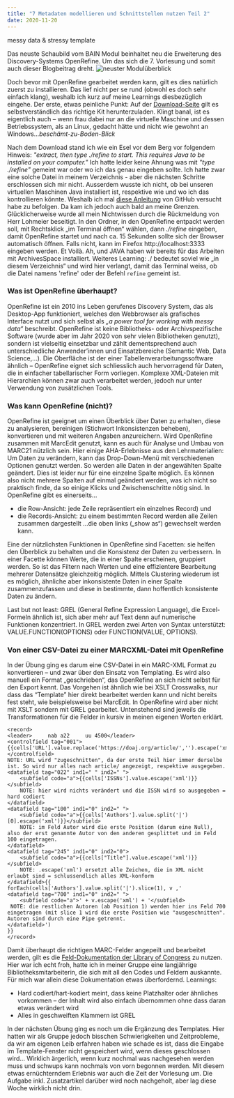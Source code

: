 ```yaml
---
title: "7 Metadaten modellieren und Schnittstellen nutzen Teil 2"
date: 2020-11-20
---
```

messy data & stressy template

Das neuste Schaubild vom BAIN Modul beinhaltet neu die Erweiterung des Discovery-Systems OpenRefine. Um das sich die 7. Vorlesung und somit auch dieser Blogbeitrag dreht.
![neuster Modulüberblick](https://pad.gwdg.de/uploads/upload_3397b1411b4205df59374eff374e81a8.png)

Doch bevor mit OpenRefine gearbeitet werden kann, gilt es dies natürlich zuerst zu installieren. Das lief nicht per se rund (obwohl es doch sehr einfach klang), weshalb ich kurz auf meine Learnings diesbezüglich eingehe. Der erste, etwas peinliche Punkt: Auf der [Download-Seite](https://openrefine.org/download.html) gilt es selbstverständlich das richtige Kit herunterzuladen. Klingt banal, ist es eigentlich auch – wenn frau dabei nur an die virtuelle Maschine und dessen Betriebssystem, als an Linux, gedacht hätte und nicht wie gewohnt an Windows…*beschämt-zu-Boden-Blick*

Nach dem Download stand ich wie ein Esel vor dem Berg vor folgendem Hinweis:
_"extract, then type ./refine to start. This requires Java to be installed on your computer."_
Ich hatte leider keine Ahnung was mit _"type ./refine"_ gemeint war oder wo ich das genau eingeben sollte. Ich hatte zwar eine solche Datei in meinem Verzeichnis - aber die nächsten Schritte erschlossen sich mir nicht. Ausserdem wusste ich nicht, ob bei unseren virtuellen Maschinen Java installiert ist, respektive wie und wo ich das kontrollieren könnte. Weshalb ich mal [diese Anleitung](https://github.com/OpenRefine/OpenRefine/wiki/Installation-Instructions) von GitHub versucht habe zu befolgen. Da kam ich jedoch auch bald an meine Grenzen. Glücklicherweise wurde all mein Nichtwissen durch die Rückmeldung von Herr Lohmeier beseitigt. In den Ordner, in den OpenRefine entpackt werden soll, mit Rechtsklick „im Terminal öffnen“ wählen, dann _./refine_ eingeben, damit OpenRefine startet und nach ca. 15 Sekunden sollte sich der Browser automatisch öffnen. Falls nicht, kann im Firefox http://localhost:3333 eingeben werden. Et Voilà. Ah, und JAVA haben wir bereits für das Arbeiten mit ArchivesSpace installiert. 
Weiteres Learning: ./ bedeutet soviel wie „in diesem Verzeichnis“ und wird hier verlangt, damit das Terminal weiss, ob die Datei namens 'refine' oder der Befehl ```refine``` gemeint ist. 

### Was ist OpenRefine überhaupt?
OpenRefine ist ein 2010 ins Leben gerufenes Discovery System, das als Desktop-App funktioniert, welches den Webbrowser als grafisches Interface nutzt und sich selbst als _„a power tool for working with messy data“_ beschreibt. OpenRefine ist keine Bibliotheks- oder Archivspezifische Software (wurde aber im Jahr 2020 von sehr vielen Bibliotheken genutzt), sondern ist vielseitig einsetzbar und zählt dementsprechend auch unterschiedliche Anwender’innen und Einsatzbereiche (Semantic Web, Data Science,…). Die Oberfläche ist der einer Tabellenverarbeitungssoftware ähnlich – OpenRefine eignet sich schliesslich auch hervorragend für Daten, die in einfacher tabellarischer Form vorliegen. Komplexe XML-Dateien mit Hierarchien können zwar auch verarbeitet werden, jedoch nur unter Verwendung von zusätzlichen Tools. 

### Was kann OpenRefine (nicht)?
OpenRefine ist geeignet um einen Überblick über Daten zu erhalten, diese zu analysieren, bereinigen (Stichwort Inkonsistenzen beheben), konvertieren und mit weiteren Angaben anzureichern. Wird OpenRefine zusammen mit MarcEdit genutzt, kann es auch für Analyse und Umbau von MARC21 nützlich sein. 
Hier einige AHA-Erlebnisse aus den Lehrmaterialien:
Um Daten zu verändern, kann das Drop-Down-Menü mit verschiedenen Optionen genutzt werden. So werden alle Daten in der angewählten Spalte geändert. Dies ist leider nur für eine einzelne Spalte möglich. Es können also nicht mehrere Spalten auf einmal geändert werden, was ich nicht so praktisch finde, da so einige Klicks und Zwischenschritte nötig sind.
In OpenRefine gibt es einerseits...  
+ die Row-Ansicht: jede Zeile repräsentiert ein einzelnes Record) und 
+ die Records-Ansicht: zu einem bestimmten Record werden alle Zeilen zusammen dargestellt
...die oben links („show as“) gewechselt werden kann. 

Eine der nützlichsten Funktionen in OpenRefine sind Facetten: sie helfen den Überblick zu behalten und die Konsistenz der Daten zu verbessern. In einer Facette können Werte, die in einer Spalte erscheinen, gruppiert werden. So ist das Filtern nach Werten und eine effizientere Bearbeitung mehrerer Datensätze gleichzeitig möglich. Mittels Clustering wiederum ist es möglich, ähnliche aber inkonsistente Daten in einer Spalte zusammenzufassen und diese in bestimmte, dann hoffentlich konsistente Daten zu ändern.

Last but not least: 
GREL (General Refine Expression Language), die Excel-Formeln ähnlich ist, sich aber mehr auf Text denn auf numerische Funktionen konzentriert. In GREL werden zwei Arten von Syntax unterstützt: VALUE.FUNCTION(OPTIONS) oder FUNCTION(VALUE, OPTIONS).

### Von einer CSV-Datei zu einer MARCXML-Datei mit OpenRefine
In der Übung ging es darum eine CSV-Datei in ein MARC-XML Format zu konvertieren – und zwar über den Einsatz von Templating. Es wird also manuell ein Format „geschrieben“, das OpenRefine an sich nicht selbst für den Export kennt. Das Vorgehen ist ähnlich wie bei XSLT Crosswalks, nur dass das “Template” hier direkt bearbeitet werden kann und nicht bereits fest steht, wie beispielsweise bei MarcEdit. In OpenRefine wird aber nicht mit XSLT sondern mit GREL gearbeitet. Untenstehend sind jeweils die Transformationen für die Felder in kursiv in meinen eigenen Worten erklärt.

```
<record>
<leader>     nab a22     uu 4500</leader>
<controlfield tag="001">{{cells['URL'].value.replace('https://doaj.org/article/','').escape('xml')}}</controlfield> 
NOTE: URL wird "zugeschnitten", da der erste Teil hier immer derselbe ist. So wird nur alles nach article/ angezeigt, respektive ausgegeben.
<datafield tag="022" ind1=" " ind2=" ">
    <subfield code="a">{{cells['ISSNs'].value.escape('xml')}}</subfield> 
    NOTE: hier wird nichts verändert und die ISSN wird so ausgegeben = hard codiert
</datafield>
<datafield tag="100" ind1="0" ind2=" ">
    <subfield code="a">{{cells['Authors'].value.split('|')[0].escape('xml')}}</subfield> 
    NOTE: im Feld Autor wird die erste Position (darum eine Null), also der erst genannte Autor von den anderen gesplittet und im Feld 100 eingetragen.
</datafield>
<datafield tag="245" ind1="0" ind2="0">
    <subfield code="a">{{cells["Title"].value.escape('xml')}}</subfield> 
    NOTE: .escape('xml') ersetzt alle Zeichen, die in XML nicht erlaubt sind = schlussendlich alles XML-konform
</datafield>{{
forEach(cells['Authors'].value.split('|').slice(1), v ,' 
<datafield tag="700" ind1="0" ind2=" ">
    <subfield code="a">' + v.escape('xml') + '</subfield>
 NOTE: die restlichen Autoren (ab Position 1) werden hier ins Feld 700 eingetragen (mit slice 1 wird die erste Position wie "ausgeschnitten". Autoren sind durch eine Pipe getrennt.
</datafield>')
}}
</record> 
``` 

Damit überhaupt die richtigen MARC-Felder angepeilt und bearbeitet werden, gilt es die [Feld-Dokumentation der Library of Congress](https://www.loc.gov/marc/bibliographic/) zu nutzen. Hier war ich echt froh, hatte ich in meiner Gruppe eine langjährige Bibliotheksmitarbeiterin, die sich mit all den Codes und Feldern auskannte. Für mich war allein diese Dokumentation etwas überfordernd. 
Learnings: 
-	Hard codiert/hart-kodiert meint, dass keine Platzhalter oder ähnliches vorkommen – der Inhalt wird also einfach übernommen ohne dass daran etwas verändert wird 
-	Alles in geschweiften Klammern ist GREL 

In der nächsten Übung ging es noch um die Ergänzung des Templates. Hier hatten wir als Gruppe jedoch bisschen Schwierigkeiten und Zeitprobleme, da wir am eigenen Leib erfahren haben wie schade es ist, dass die Eingabe im Template-Fenster nicht gespeichert wird, wenn dieses geschlossen wird… Wirklich ärgerlich, wenn kurz nochmal was nachgesehen werden muss und schwups kann nochmals von vorn begonnen werden. 
Mit diesem etwas ernüchterndem Erlebnis war auch die Zeit der Vorlesung um. Die Aufgabe inkl. Zusatzartikel darüber wird noch nachgeholt, aber lag diese Woche wirklich nicht drin.
